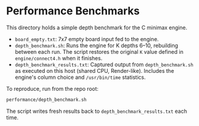 # Performance Benchmarks

This directory holds a simple depth benchmark for the C minimax engine.

- `board_empty.txt`: 7x7 empty board input fed to the engine.
- `depth_benchmark.sh`: Runs the engine for K depths 6–10, rebuilding between each run. The script restores the original `K` value defined in `engine/connect4.h` when it finishes.
- `depth_benchmark_results.txt`: Captured output from `depth_benchmark.sh` as executed on this host (shared CPU, Render-like). Includes the engine's column choice and `/usr/bin/time` statistics.

To reproduce, run from the repo root:

```bash
performance/depth_benchmark.sh
```

The script writes fresh results back to `depth_benchmark_results.txt` each time.
